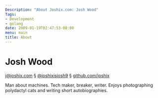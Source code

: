 ```yaml
---
Description: "About Joshix.com: Josh Wood"
Tags:
- Development
- golang
date: 2009-01-19T02:47:53-08:00
menu: main
title: About
---
```



# Josh Wood

<j@joshix.com> § [@joshixisjosh9][jxtwitter] § [github.com/joshix][jxgithub]

Man about machines. Tech maker, breaker, writer. Enjoys photographing
polydactyl cats and writing short autobiographies.

[jxgithub]: https://github.com/joshix/
[jxtwitter]: https://twitter.com/joshixisjosh9
<!--more-->

